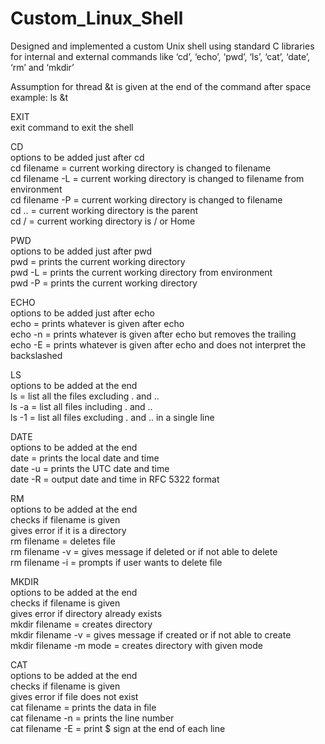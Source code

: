 # Custom_Linux_Shell
Designed and implemented a custom Unix shell using standard C libraries for internal and external commands like ‘cd’, ‘echo’, ‘pwd’, ‘ls’, ‘cat’, ‘date’, ‘rm’ and ‘mkdir’

Assumption for thread
&t is given at the end of the command after space
example: ls &t

EXIT  
exit command to exit the shell  
  
CD  
options to be added just after cd  
cd filename = current working directory is changed to filename  
cd filename -L = current working directory is changed to filename from environment  
cd filename -P = current working directory is changed to filename  
cd .. = current working directory is the parent  
cd / = current working directory is / or Home  


PWD  
options to be added just after pwd  
pwd = prints the current working directory  
pwd -L = prints the current working directory from environment  
pwd -P = prints the current working directory  
  
ECHO  
options to be added just after echo  
echo = prints whatever is given after echo  
echo -n = prints whatever is given after echo but removes the trailing  
echo -E = prints whatever is given after echo and does not interpret the backslashed  
  
LS  
options to be added at the end  
ls = list all the files excluding . and ..  
ls -a = list all files including . and ..  
ls -1 = list all files excluding . and .. in a single line  
  
DATE  
options to be added at the end  
date = prints the local date and time  
date -u = prints the UTC date and time  
date -R = output date and time in RFC 5322 format  
  
RM  
options to be added at the end  
checks if filename is given  
gives error if it is a directory  
rm filename = deletes file  
rm filename -v = gives message if deleted or if not able to delete  
rm filename -i = prompts if user wants to delete file  
  
MKDIR  
options to be added at the end  
checks if filename is given  
gives error if directory already exists  
mkdir filename = creates directory  
mkdir filename -v = gives message if created or if not able to create  
mkdir filename -m mode =  creates directory with given mode  
  
CAT  
options to be added at the end  
checks if filename is given  
gives error if file does not exist  
cat filename = prints the data in file  
cat filename -n = prints the line number  
cat filename -E = print $ sign at the end of each line  
  

